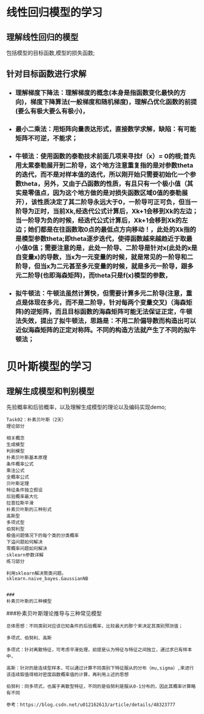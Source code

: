 # 线性回归模型的学习

## 理解线性回归的模型
   
   包括模型的目标函数,模型的损失函数;
   
   
## 针对目标函数进行求解
   * ### 理解梯度下降法：理解梯度的概念(本身是指函数变化最快的方向)，梯度下降算法(一般梯度和随机梯度)，理解凸优化函数的前提(要么有极大要么有极小)，
   
   * ### 最小二乘法：用矩阵向量表达形式，直接数学求解，缺陷：有可能矩阵不可逆，不能求；
   
   * ### 牛顿法：使用函数的泰勒技术前面几项来寻找f（x）= 0的根;首先用太累泰勒展开到二阶导，这个地方注意重复指的是对参数theta的迭代，而不是对样本值的迭代，所以刚开始只需要初始化一个参数theta，另外，又由于凸函数的性质，有且只有一个极小值（其实是零值点，因为这个地方做的是对损失函数区域0值的泰勒展开），该性质决定了其二阶导永远大于0，一阶导可正可负，但当一阶导为正时，当前Xk,经迭代公式计算后，Xk+1会移到Xk的左边；当一阶导为负的时候，经迭代公式计算后，Xk+1会移到Xk的左边；她们都是在往函数取0点的最低点方向移动！，此处的Xk指的是模型参数theta;即theta逐步迭代，使得函数越来越趋近于取最小值0值；需要注意的是，此处一阶导、二阶导是针对x(此处的x是自变量x)的导数，当x为一元变量的时候，就是常见的一阶导和二阶导，但当x为二元甚至多元变量的时候，就是多元一阶导，跟多元二阶导(也即海森矩阵)，而theta只是f(x)模型的参数，
   
   * ### 拟牛顿法：牛顿法虽然计算快，但需要计算多元二阶导(注意，重点是体现在多元，而不是二阶导，针对每两个变量交叉)（海森矩阵)的逆矩阵，而且目标函数的海森矩阵可能无法保证正定，牛顿法失效，提出了拟牛顿法，思路是：不用二阶偏导数而构造出可以近似海森矩阵的正定对称阵。不同的构造方法就产生了不同的拟牛顿法；
   
   
# 贝叶斯模型的学习

## 理解生成模型和判别模型
   
   先验概率和后验概率，以及理解生成模型的理论以及编码实现demo;
   
    Task02：朴素贝叶斯（2天）
    理论部分
    
    相关概念
    生成模型
    判别模型
    朴素贝叶斯基本原理
    条件概率公式
    乘法公式
    全概率公式
    贝叶斯定理
    特征条件独立假设
    后验概率最大化
    拉普拉斯平滑
    朴素贝叶斯的三种形式
    高斯型
    多项式型
    伯努利型
    极值问题情况下的每个类的分类概率
    下溢问题如何解决
    零概率问题如何解决
    sklearn参数详解
    练习部分
    
    利用sklearn解决聚类问题。
    sklearn.naive_bayes.GaussianNB
    
    
    ###
    朴素贝叶斯的三种模型
    
   ###朴素贝叶斯理论推导与三种常见模型
   
    总体思想：不同类别对应该已知条件的后验概率，比较最大的那个来决定其类别预测值；

    多项式、伯努利、高斯
      
    多项式：针对离散特征，可考虑平滑处理，前提是认为特征与特征之间独立，通过求已有样本中，
   
    高斯：针对的是连续型样本，可以通过计算不同类别下特征服从的分布（mu,sigma）,来进行该连续取值得相对密度函数概率值的计算，再利用上述的思想
    
    伯努利：同多项式，也属于离散型特征，不同的是伯努利是服从0-1分布的，因此其概率计算略有不同
    
    参考：https://blog.csdn.net/u012162613/article/details/48323777